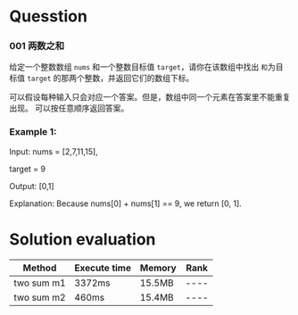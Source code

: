 
# Quesstion
### 001 两数之和
给定一个整数数组 `nums` 和一个整数目标值 `target`，请你在该数组中找出 `和`为目标值 `target` 的那两个整数，并返回它们的数组下标。

可以假设每种输入只会对应一个答案。但是，数组中同一个元素在答案里不能重复出现。
可以按任意顺序返回答案。


### Example 1:

Input: nums = [2,7,11,15], 

target = 9

Output: [0,1]

Explanation: Because nums[0] + nums[1] == 9, we return [0, 1].

# Solution evaluation

| Method     | Execute time | Memory | Rank |
|------------|--------------|--------|------|
| two sum m1 | 3372ms       | 15.5MB | ---- |
| two sum m2 | 460ms        | 15.4MB | ---- |
